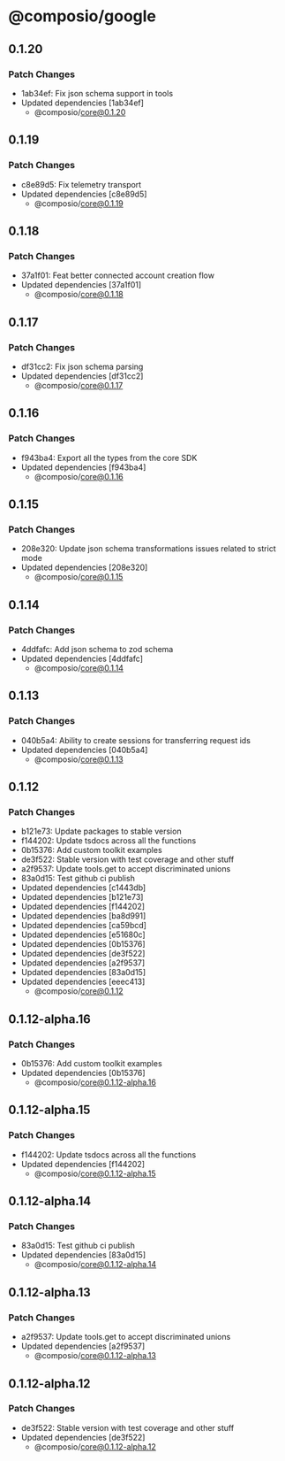 # @composio/google

## 0.1.20

### Patch Changes

- 1ab34ef: Fix json schema support in tools
- Updated dependencies [1ab34ef]
  - @composio/core@0.1.20

## 0.1.19

### Patch Changes

- c8e89d5: Fix telemetry transport
- Updated dependencies [c8e89d5]
  - @composio/core@0.1.19

## 0.1.18

### Patch Changes

- 37a1f01: Feat better connected account creation flow
- Updated dependencies [37a1f01]
  - @composio/core@0.1.18

## 0.1.17

### Patch Changes

- df31cc2: Fix json schema parsing
- Updated dependencies [df31cc2]
  - @composio/core@0.1.17

## 0.1.16

### Patch Changes

- f943ba4: Export all the types from the core SDK
- Updated dependencies [f943ba4]
  - @composio/core@0.1.16

## 0.1.15

### Patch Changes

- 208e320: Update json schema transformations issues related to strict mode
- Updated dependencies [208e320]
  - @composio/core@0.1.15

## 0.1.14

### Patch Changes

- 4ddfafc: Add json schema to zod schema
- Updated dependencies [4ddfafc]
  - @composio/core@0.1.14

## 0.1.13

### Patch Changes

- 040b5a4: Ability to create sessions for transferring request ids
- Updated dependencies [040b5a4]
  - @composio/core@0.1.13

## 0.1.12

### Patch Changes

- b121e73: Update packages to stable version
- f144202: Update tsdocs across all the functions
- 0b15376: Add custom toolkit examples
- de3f522: Stable version with test coverage and other stuff
- a2f9537: Update tools.get to accept discriminated unions
- 83a0d15: Test github ci publish
- Updated dependencies [c1443db]
- Updated dependencies [b121e73]
- Updated dependencies [f144202]
- Updated dependencies [ba8d991]
- Updated dependencies [ca59bcd]
- Updated dependencies [e51680c]
- Updated dependencies [0b15376]
- Updated dependencies [de3f522]
- Updated dependencies [a2f9537]
- Updated dependencies [83a0d15]
- Updated dependencies [eeec413]
  - @composio/core@0.1.12

## 0.1.12-alpha.16

### Patch Changes

- 0b15376: Add custom toolkit examples
- Updated dependencies [0b15376]
  - @composio/core@0.1.12-alpha.16

## 0.1.12-alpha.15

### Patch Changes

- f144202: Update tsdocs across all the functions
- Updated dependencies [f144202]
  - @composio/core@0.1.12-alpha.15

## 0.1.12-alpha.14

### Patch Changes

- 83a0d15: Test github ci publish
- Updated dependencies [83a0d15]
  - @composio/core@0.1.12-alpha.14

## 0.1.12-alpha.13

### Patch Changes

- a2f9537: Update tools.get to accept discriminated unions
- Updated dependencies [a2f9537]
  - @composio/core@0.1.12-alpha.13

## 0.1.12-alpha.12

### Patch Changes

- de3f522: Stable version with test coverage and other stuff
- Updated dependencies [de3f522]
  - @composio/core@0.1.12-alpha.12
